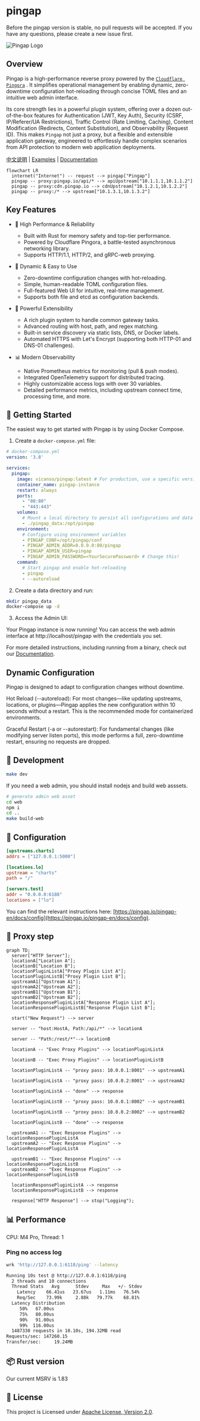 # pingap

Before the pingap version is stable, no pull requests will be accepted. If you have any questions, please create a new issue first.

![Pingap Logo](./asset/pingap-logo.png)

## Overview

Pingap is a high-performance reverse proxy powered by the [`Cloudflare Pingora`](https://github.com/cloudflare/pingora) . It simplifies operational management by enabling dynamic, zero-downtime configuration hot-reloading through concise TOML files and an intuitive web admin interface.

Its core strength lies in a powerful plugin system, offering over a dozen out-of-the-box features for Authentication (JWT, Key Auth), Security (CSRF, IP/Referer/UA Restrictions), Traffic Control (Rate Limiting, Caching), Content Modification (Redirects, Content Substitution), and Observability (Request ID). This makes `Pingap` not just a proxy, but a flexible and extensible application gateway, engineered to effortlessly handle complex scenarios from API protection to modern web application deployments.


[中文说明](./README_zh.md) | [Examples](./examples/README.md) | [Documentation](http://pingap.io/pingap-en/)

```mermaid
flowchart LR
  internet("Internet") -- request --> pingap["Pingap"]
  pingap -- proxy:pingap.io/api/* --> apiUpstream["10.1.1.1,10.1.1.2"]
  pingap -- proxy:cdn.pingap.io --> cdnUpstream["10.1.2.1,10.1.2.2"]
  pingap -- proxy:/* --> upstream["10.1.3.1,10.1.3.2"]
```

## Key Features

- 🚀 High Performance & Reliability
  - Built with Rust for memory safety and top-tier performance.
  - Powered by Cloudflare Pingora, a battle-tested asynchronous networking library.
  - Supports HTTP/1.1, HTTP/2, and gRPC-web proxying.

- 🔧 Dynamic & Easy to Use
  - Zero-downtime configuration changes with hot-reloading.
  - Simple, human-readable TOML configuration files.
  - Full-featured Web UI for intuitive, real-time management.
  - Supports both file and etcd as configuration backends.

- 🧩 Powerful Extensibility
  - A rich plugin system to handle common gateway tasks.
  - Advanced routing with host, path, and regex matching.
  - Built-in service discovery via static lists, DNS, or Docker labels.
  - Automated HTTPS with Let's Encrypt (supporting both HTTP-01 and DNS-01 challenges).

- 📊 Modern Observability
  - Native Prometheus metrics for monitoring (pull & push modes).
  - Integrated OpenTelemetry support for distributed tracing.
  - Highly customizable access logs with over 30 variables.
  - Detailed performance metrics, including upstream connect time, processing time, and more.

## 🚀 Getting Started

The easiest way to get started with Pingap is by using Docker Compose.

1. Create a `docker-compose.yml` file:

```yaml
# docker-compose.yml
version: '3.8'

services:
  pingap:
    image: vicanso/pingap:latest # For production, use a specific version like vicanso/pingap:0.12.1-full
    container_name: pingap-instance
    restart: always
    ports:
      - "80:80"
      - "443:443"
    volumes:
      # Mount a local directory to persist all configurations and data
      - ./pingap_data:/opt/pingap
    environment:
      # Configure using environment variables
      - PINGAP_CONF=/opt/pingap/conf
      - PINGAP_ADMIN_ADDR=0.0.0.0:80/pingap
      - PINGAP_ADMIN_USER=pingap
      - PINGAP_ADMIN_PASSWORD=<YourSecurePassword> # Change this!
    command:
      # Start pingap and enable hot-reloading
      - pingap
      - --autoreload
```

2. Create a data directory and run:

```bash
mkdir pingap_data
docker-compose up -d
```

3. Access the Admin UI:

Your Pingap instance is now running! You can access the web admin interface at http://localhost/pingap with the credentials you set.

For more detailed instructions, including running from a binary, check out our [Documentation](https://pingap.io/pingap-en/docs/getting_started).


## Dynamic Configuration

Pingap is designed to adapt to configuration changes without downtime.

Hot Reload (--autoreload): For most changes—like updating upstreams, locations, or plugins—Pingap applies the new configuration within 10 seconds without a restart. This is the recommended mode for containerized environments.

Graceful Restart (-a or --autorestart): For fundamental changes (like modifying server listen ports), this mode performs a full, zero-downtime restart, ensuring no requests are dropped.


## 🔧 Development

```bash
make dev
```

If you need a web admin, you should install nodejs and build web asssets.

```bash
# generate admin web asset
cd web
npm i 
cd ..
make build-web
```


## 📝 Configuration

```toml
[upstreams.charts]
addrs = ["127.0.0.1:5000"]

[locations.lo]
upstream = "charts"
path = "/"

[servers.test]
addr = "0.0.0.0:6188"
locations = ["lo"]
```

You can find the relevant instructions here: [https://pingap.io/pingap-en/docs/config](https://pingap.io/pingap-en/docs/config).

## 🔄 Proxy step

```mermaid
graph TD;
  server["HTTP Server"];
  locationA["Location A"];
  locationB["Location B"];
  locationPluginListA["Proxy Plugin List A"];
  locationPluginListB["Proxy Plugin List B"];
  upstreamA1["Upstream A1"];
  upstreamA2["Upstream A2"];
  upstreamB1["Upstream B1"];
  upstreamB2["Upstream B2"];
  locationResponsePluginListA["Response Plugin List A"];
  locationResponsePluginListB["Response Plugin List B"];

  start("New Request") --> server

  server -- "host:HostA, Path:/api/*" --> locationA

  server -- "Path:/rest/*"--> locationB

  locationA -- "Exec Proxy Plugins" --> locationPluginListA

  locationB -- "Exec Proxy Plugins" --> locationPluginListB

  locationPluginListA -- "proxy pass: 10.0.0.1:8001" --> upstreamA1

  locationPluginListA -- "proxy pass: 10.0.0.2:8001" --> upstreamA2

  locationPluginListA -- "done" --> response

  locationPluginListB -- "proxy pass: 10.0.0.1:8002" --> upstreamB1

  locationPluginListB -- "proxy pass: 10.0.0.2:8002" --> upstreamB2

  locationPluginListB -- "done" --> response

  upstreamA1 -- "Exec Response Plugins" --> locationResponsePluginListA
  upstreamA2 -- "Exec Response Plugins" --> locationResponsePluginListA

  upstreamB1 -- "Exec Response Plugins" --> locationResponsePluginListB
  upstreamB2 -- "Exec Response Plugins" --> locationResponsePluginListB

  locationResponsePluginListA --> response
  locationResponsePluginListB --> response

  response["HTTP Response"] --> stop("Logging");
```

## 📊 Performance

CPU: M4 Pro, Thread: 1

### Ping no access log

```bash
wrk 'http://127.0.0.1:6118/ping' --latency

Running 10s test @ http://127.0.0.1:6118/ping
  2 threads and 10 connections
  Thread Stats   Avg      Stdev     Max   +/- Stdev
    Latency    66.41us   23.67us   1.11ms   76.54%
    Req/Sec    73.99k     2.88k   79.77k    68.81%
  Latency Distribution
     50%   67.00us
     75%   80.00us
     90%   91.00us
     99%  116.00us
  1487330 requests in 10.10s, 194.32MB read
Requests/sec: 147260.15
Transfer/sec:     19.24MB
```

## 📦 Rust version

Our current MSRV is 1.83

## 📄 License

This project is Licensed under [Apache License, Version 2.0](./LICENSE).
